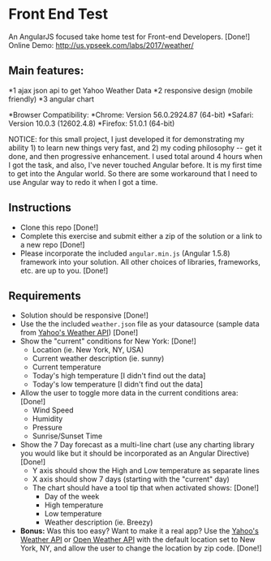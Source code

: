 # Front End Test
An AngularJS focused take home test for Front-end Developers.
[Done!]
Online Demo: http://us.ypseek.com/labs/2017/weather/

## Main features:
*1 ajax json api to get Yahoo Weather Data
*2 responsive design (mobile friendly)
*3 angular chart

*Browser Compatibility:
*Chrome: Version 56.0.2924.87 (64-bit)
*Safari: Version 10.0.3 (12602.4.8)
*Firefox: 51.0.1 (64-bit)

NOTICE: for this small project, I just developed it for demonstrating my ability 1) to learn new things very fast, and 2) my coding philosophy -- get it done, and then progressive enhancement. I used total around 4 hours when I got the task, and also, I've never touched Angular before. It is my first time to get into the Angular world. So there are some workaround that I need to use Angular way to redo it when I got a time.

## Instructions
+ Clone this repo [Done!]
+ Complete this exercise and submit either a zip of the solution or a link to a new repo [Done!]
+ Please incorporate the included `angular.min.js` (Angular 1.5.8) framework into your solution. All other choices of libraries, frameworks, etc. are up to you. [Done!]

## Requirements
+ Solution should be responsive [Done!]
+ Use the the included `weather.json` file as your datasource (sample data from [Yahoo's Weather API](https://developer.yahoo.com/weather/)) [Done!]
+ Show the "current" conditions for New York: [Done!]
  + Location (ie. New York, NY, USA)
  + Current weather description (ie. sunny)
  + Current temperature
  + Today's high temperature [I didn't find out the data]
  + Today's low temperature [I didn't find out the data]
+ Allow the user to toggle more data in the current conditions area: [Done!]
    + Wind Speed
    + Humidity
    + Pressure
    + Sunrise/Sunset Time
+ Show the 7 Day forecast as a multi-line chart (use any charting library you would like but it should be incorporated as an Angular Directive) [Done!]
  + Y axis should show the High and Low temperature as separate lines
  + X axis should show 7 days (starting with the "current" day)
  + The chart should have a tool tip that when activated shows: [Done!]
    + Day of the week
    + High temperature
    + Low temperature
    + Weather description (ie. Breezy)
+ __Bonus:__ Was this too easy? Want to make it a real app? Use the [Yahoo's Weather API](https://developer.yahoo.com/weather/) or [Open Weather API](https://openweathermap.org/api) with the default location set to New York, NY, and allow the user to change the location by zip code. [Done!]
